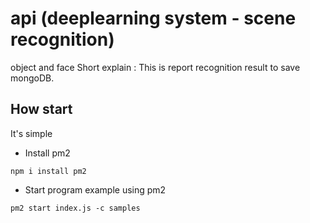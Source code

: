 # api (deeplearning system - scene recognition)
object and face
Short explain : This is report recognition result to save mongoDB.


## How start
It's simple

- Install pm2
```
npm i install pm2
```
- Start program example using pm2
```
pm2 start index.js -c samples
```
